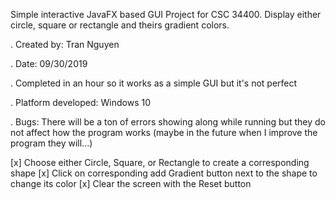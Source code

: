 Simple interactive JavaFX based GUI Project for CSC 34400.
Display either circle, square or rectangle and theirs gradient colors. 

. Created by: Tran Nguyen

. Date: 09/30/2019

. Completed in an hour so it works as a simple GUI but it's not perfect

. Platform developed: Windows 10

. Bugs: There will be a ton of errors showing along while running but they do not affect
how the program works (maybe in the future when I improve the program they will...)
 

[x] Choose either Circle, Square, or Rectangle to create a corresponding shape
[x] Click on corresponding add Gradient button next to the shape to change its color
[x] Clear the screen with the Reset button
